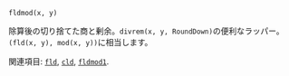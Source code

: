 ```
fldmod(x, y)
```

除算後の切り捨てた商と剰余。`divrem(x, y, RoundDown)`の便利なラッパー。`(fld(x, y), mod(x, y))`に相当します。

関連項目: [`fld`](@ref), [`cld`](@ref), [`fldmod1`](@ref).
